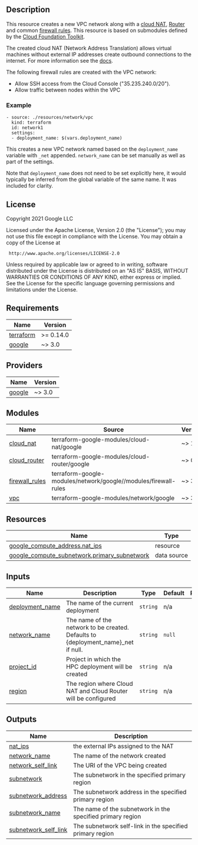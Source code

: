## Description
This resource creates a new VPC network along with a [cloud NAT](https://github.com/terraform-google-modules/terraform-google-cloud-nat),
[Router](https://github.com/terraform-google-modules/terraform-google-cloud-router)
and common [firewall rules](https://github.com/terraform-google-modules/terraform-google-network/tree/master/modules/firewall-rules).
This resource is based on submodules defined by the [Cloud Foundation Toolkit](https://cloud.google.com/foundation-toolkit).

The created cloud NAT (Network Address Translation) allows virtual machines
without external IP addresses create outbound connections to the internet. For
more information see the [docs](https://cloud.google.com/nat/docs/overview).

The following firewall rules are created with the VPC network:
* Allow SSH access from the Cloud Console ("35.235.240.0/20").
* Allow traffic between nodes within the VPC

### Example
```
- source: ./resources/network/vpc
  kind: terraform
  id: network1
  settings:
  - deployment_name: $(vars.deployment_name)
```
This creates a new VPC network named based on the `deployment_name` variable
with `_net` appended. `network_name` can be set manually as well as part of the
settings.

Note that `deployment_name` does not need to be set explicitly here,
it would typically be inferred from the global variable of the same name. It was
included for clarity.

## License
<!-- BEGINNING OF PRE-COMMIT-TERRAFORM DOCS HOOK -->
Copyright 2021 Google LLC

Licensed under the Apache License, Version 2.0 (the "License");
you may not use this file except in compliance with the License.
You may obtain a copy of the License at

     http://www.apache.org/licenses/LICENSE-2.0

Unless required by applicable law or agreed to in writing, software
distributed under the License is distributed on an "AS IS" BASIS,
WITHOUT WARRANTIES OR CONDITIONS OF ANY KIND, either express or implied.
See the License for the specific language governing permissions and
limitations under the License.

## Requirements

| Name | Version |
|------|---------|
| <a name="requirement_terraform"></a> [terraform](#requirement\_terraform) | >= 0.14.0 |
| <a name="requirement_google"></a> [google](#requirement\_google) | ~> 3.0 |

## Providers

| Name | Version |
|------|---------|
| <a name="provider_google"></a> [google](#provider\_google) | ~> 3.0 |

## Modules

| Name | Source | Version |
|------|--------|---------|
| <a name="module_cloud_nat"></a> [cloud\_nat](#module\_cloud\_nat) | terraform-google-modules/cloud-nat/google | ~> 1.4 |
| <a name="module_cloud_router"></a> [cloud\_router](#module\_cloud\_router) | terraform-google-modules/cloud-router/google | ~> 0.4 |
| <a name="module_firewall_rules"></a> [firewall\_rules](#module\_firewall\_rules) | terraform-google-modules/network/google//modules/firewall-rules | ~> 3.0 |
| <a name="module_vpc"></a> [vpc](#module\_vpc) | terraform-google-modules/network/google | ~> 3.0 |

## Resources

| Name | Type |
|------|------|
| [google_compute_address.nat_ips](https://registry.terraform.io/providers/hashicorp/google/latest/docs/resources/compute_address) | resource |
| [google_compute_subnetwork.primary_subnetwork](https://registry.terraform.io/providers/hashicorp/google/latest/docs/data-sources/compute_subnetwork) | data source |

## Inputs

| Name | Description | Type | Default | Required |
|------|-------------|------|---------|:--------:|
| <a name="input_deployment_name"></a> [deployment\_name](#input\_deployment\_name) | The name of the current deployment | `string` | n/a | yes |
| <a name="input_network_name"></a> [network\_name](#input\_network\_name) | The name of the network to be created. Defaults to {deployment\_name}\_net if null. | `string` | `null` | no |
| <a name="input_project_id"></a> [project\_id](#input\_project\_id) | Project in which the HPC deployment will be created | `string` | n/a | yes |
| <a name="input_region"></a> [region](#input\_region) | The region where Cloud NAT and Cloud Router will be configured | `string` | n/a | yes |

## Outputs

| Name | Description |
|------|-------------|
| <a name="output_nat_ips"></a> [nat\_ips](#output\_nat\_ips) | the external IPs assigned to the NAT |
| <a name="output_network_name"></a> [network\_name](#output\_network\_name) | The name of the network created |
| <a name="output_network_self_link"></a> [network\_self\_link](#output\_network\_self\_link) | The URI of the VPC being created |
| <a name="output_subnetwork"></a> [subnetwork](#output\_subnetwork) | The subnetwork in the specified primary region |
| <a name="output_subnetwork_address"></a> [subnetwork\_address](#output\_subnetwork\_address) | The subnetwork address in the specified primary region |
| <a name="output_subnetwork_name"></a> [subnetwork\_name](#output\_subnetwork\_name) | The name of the subnetwork in the specified primary region |
| <a name="output_subnetwork_self_link"></a> [subnetwork\_self\_link](#output\_subnetwork\_self\_link) | The subnetwork self-link in the specified primary region |
<!-- END OF PRE-COMMIT-TERRAFORM DOCS HOOK -->
